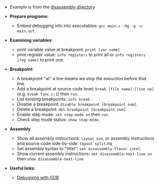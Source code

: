 * Example is from the [disassembly directory](../../disassembly)
* **Prepare programs:**
    * Embed debugging info into executables: `gcc main.c -Og -g -o main.out`.

* **Examining variables**:
    * print variable value at breakpoint: `print [var name]`.
    * print register value: `info registers` to print all or `info registers [reg name]` to print one.
* **Breakpoint**:
    * A breakpoint "at" a line means we stop the exeuction before that line.
    * Add a breakpoint at source code level: `break [file name]:[line no]` (e.g. `break func.c:1`) then `run`.
    * List existing breakpoints: `info break`.
    * Disable a breakpoint: `disable breakpoint [breakpoint num]`.
    * Delete a breakpoint: `del breakpoint [breakpoint num]`.
    * Enable step mode: `set step-mode on` then `run`.
    * Check step mode status: `show step-mode`.
* **Assembly**
    * Show all assembly instructions: `layout asm`, or assembly instructions and source code side-by-side: `layout split`.nq
    * Set assembly syntax to "Intel": `set disassembly-flavor intel`.
    * Show current assembly instructions: `set disassemble-next-line on` then `show disassemble-next-line`
    
* **Useful links**:
    * [Debugging with GDB](https://sourceware.org/gdb/download/onlinedocs/gdb/)
